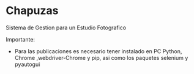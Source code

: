 # Chapuzas
Sistema de Gestion para un Estudio Fotografico

Importante: 
- Para las publicaciones es necesario tener instalado en PC Python, Chrome ,webdriver-Chrome y pip, asi como los paquetes selenium y pyautogui
